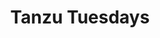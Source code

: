 ---
title: "Tanzu Tuesdays"
type: "tv-show"
streaming: "twitch"
id: "tanzu-tuesdays"
image: "/images/tv/shows/tanzu-tuesdays.png"
og_image: "/images/og/TanzuTV-Tuesdays.png"
weight: 1
menu:
    main:
        parent: "tv"
        weight: 2
# Text that appears on show index page under show name
description: See live demos of modern application development technologies.
# Text that appears highlighted in green on show index page above show name
teaser: Live Every Tuesday at 12pm PT
# Text that shows on show page under show name
subheader: Live demos on Twitch, every Tuesday at 12pm PT.
# Any content below here shows up above episode index
---